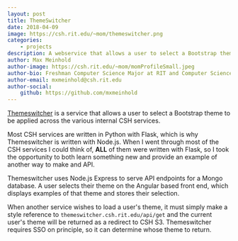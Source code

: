 ```yaml
---
layout: post
title: ThemeSwitcher
date: 2018-04-09
image: https://csh.rit.edu/~mom/themeswitcher.png
categories:
    - projects
description: A webservice that allows a user to select a Bootstrap theme and an api to serve that theme to other sites that desire to implement themeswitcher.
author: Max Meinhold
author-image: https://csh.rit.edu/~mom/momProfileSmall.jpeg
author-bio: Freshman Computer Science Major at RIT and Computer Science House
author-email: mxmeinhold@csh.rit.edu
author-social:
    github: https://github.com/mxmeinhold
---
```


[Themeswitcher](https://themeswitcher.csh.rit.edu) is a service that allows a user to select a Bootstrap theme to be applied across the various internal CSH services.

Most CSH services are written in Python with Flask, which is why Themeswitcher is written with Node.js.
When I went through most of the CSH services I could think of, __ALL__ of them were written with Flask, so I took the opportunity to both learn something new and provide an example of another way to make and API.

Themeswitcher uses Node.js Express to serve API endpoints for a Mongo database.
A user selects their theme on the Angular based front end, which displays examples of that theme and stores their selection.

When another service wishes to load a user's theme, it must simply make a style reference to `themeswitcher.csh.rit.edu/api/get` and the current user's theme will be returned as a redirect to CSH S3.
Themeswitcher requires SSO on principle, so it can determine whose theme to return.
